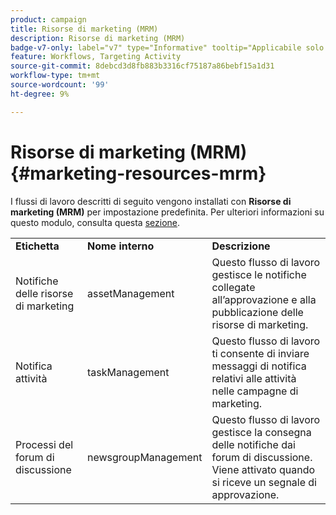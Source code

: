 ```yaml
---
product: campaign
title: Risorse di marketing (MRM)
description: Risorse di marketing (MRM)
badge-v7-only: label="v7" type="Informative" tooltip="Applicabile solo a Campaign Classic v7"
feature: Workflows, Targeting Activity
source-git-commit: 8debcd3d8fb883b3316cf75187a86bebf15a1d31
workflow-type: tm+mt
source-wordcount: '99'
ht-degree: 9%

---
```



# Risorse di marketing (MRM){#marketing-resources-mrm}



I flussi di lavoro descritti di seguito vengono installati con **Risorse di marketing (MRM)** per impostazione predefinita. Per ulteriori informazioni su questo modulo, consulta questa [sezione](../../campaign/using/designing-marketing-campaigns.md).

<table> 
 <tbody> 
  <tr> 
   <td> <strong>Etichetta</strong><br /> </td> 
   <td> <strong>Nome interno</strong><br /> </td> 
   <td> <strong>Descrizione</strong><br /> </td> 
  </tr> 
  <tr> 
   <td> <span class="uicontrol">Notifiche delle risorse di marketing</span> <br /> </td> 
   <td> <span class="uicontrol">assetManagement</span> <br /> </td> 
   <td> Questo flusso di lavoro gestisce le notifiche collegate all’approvazione e alla pubblicazione delle risorse di marketing. <br /> </td> 
  </tr> 
  <tr> 
   <td> <span class="uicontrol">Notifica attività</span> <br /> </td> 
   <td> <span class="uicontrol">taskManagement</span> <br /> </td> 
   <td> Questo flusso di lavoro ti consente di inviare messaggi di notifica relativi alle attività nelle campagne di marketing.<br /> </td> 
  </tr> 
  <tr> 
   <td> <span class="uicontrol">Processi del forum di discussione</span> <br /> </td> 
   <td> <span class="uicontrol">newsgroupManagement</span> <br /> </td> 
   <td> Questo flusso di lavoro gestisce la consegna delle notifiche dai forum di discussione. Viene attivato quando si riceve un segnale di approvazione.<br /> </td> 
  </tr> 
 </tbody> 
</table>

